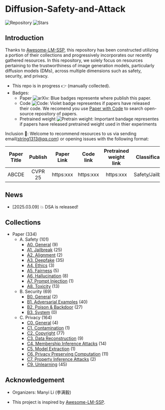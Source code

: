 # Diffusion-Safety-and-Attack 

![Repository](https://img.shields.io/badge/Advancement-DSA-red)
![Stars](https://img.shields.io/github/stars/ManyiLee/Diffusion-Safety-and-Attack)

## Introduction 
Thanks to [Awesome-LM-SSP](https://github.com/ThuCCSLab/Awesome-LM-SSP), this repository has been constructed utilizing a portion of their collections and progressively incorporates our recently gathered resources. In this repository, we solely focus on resources pertaining to the trustworthiness of image generation models, particularly diffusion models (DMs), across multiple dimensions such as safety, security, and privacy.

- This repo is in progress :point_right: (manually collected).
- Badges: 
    - Paper ![arXiv](https://img.shields.io/badge/arXiv-blue): Blue badges represente where publish this paper.
    - Code ![Code](https://img.shields.io/badge/Code-violet): Violet badge representes if papers have released their code. We recomend you use [Paper with Code](https://paperswithcode.com/) to search open-source repository of papers.
    - Pretrained weight ![Pretrain weight](https://img.shields.io/badge/Pretrain%20weight-important): Important bandage representes if papers have released pretrained weight used in thier experiments

Inclusion :email:: Welcome to recommend resources to us via sending email(string1313@qq.com) or opening issues with the following format: 

| Paper Title | Publish | Paper Link  | Code link | Pretrained weight link |Classification | Further Comments | 
| :----: | :----: | :----: | :----: | :----: | :----: | :----: |
| ABCDE | CVPR 25 | https:xxx | https:xxx  |  https:xxx | Safety/Jailbreak | Benchmark| 

## News
- [2025.03.09] :boom: DSA is released!

## Collections
- Paper (334)
    - A. Safety (101)
        - [A0. General](Safety/General.md) (9)
        - [A1. Jailbreak](Safety/JailBreak.md) (25)
        - [A2. Alignment](Safety/Alignment.md) (2)
        - [A3. Deepfake](Safety/Deepfake.md) (35)
        - [A4. Ethics](Safety/Ethics.md) (3)
        - [A5. Fairness](Safety/Fairness.md) (5)
        - [A6. Hallucination](Safety/Hallucination.md) (8)
        - [A7. Prompt Injection](Safety/Prompt_injection.md) (1)
        - [A8. Toxicity](Safety/Toxicity.md) (13)
    - B. Security (69)
        - [B0. General](Security/General.md) (2)
        - [B1. Adversarial Examples](Security/Adversarial_examples.md) (40)
        - [B2. Poison & Backdoor](Security/Poison_&_backdoor.md) (27)
        - [B3. System](Security/System.md) (0)
    - C. Privacy (164)
        - [C0. General](Privacy/General.md) (4)
        - [C1. Contamination](Privacy/Contamination.md) (1)
        - [C2. Copyright](Privacy/Copyright.md) (77)
        - [C3. Data Reconstruction](Privacy/Data_reconstruction.md) (9)
        - [C4. Membership Inference Attacks](Privacy/Membership_inference_attacks.md) (14)
        - [C5. Model Extraction](Privacy/Model_extraction.md) (1)
        - [C6. Privacy Preserving Computation](Privacy/Privacy_preserving_computation.md) (11)
        - [C7. Property Inference Attacks](Privacy/Property_inference_attacks.md) (2)
        - [C9. Unlearning](Privacy/Unlearning.md) (45)

## Acknowledgement

- Organizers: Manyi Li (李满毅)

- This project is inspired by [Awesome-LM-SSP](https://github.com/ThuCCSLab/Awesome-LM-SSP).

